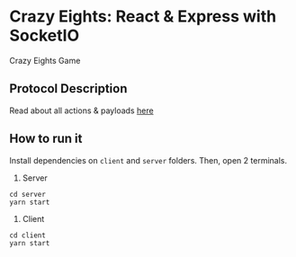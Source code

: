 # Crazy Eights: React & Express with SocketIO
Crazy Eights Game

## Protocol Description
Read about all actions & payloads [here](https://github.com/gusmendez99/networks-crazy-eights/blob/main/PROTOCOL.md)

## How to run it
Install dependencies on `client` and `server` folders. Then, open 2 terminals.

1. Server
```
cd server
yarn start
```

1. Client
```
cd client
yarn start
```
